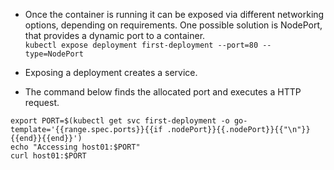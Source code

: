 + Once the container is running it can be exposed via different networking options, depending on requirements. One possible solution is NodePort, that provides a dynamic port to a container.  
```kubectl expose deployment first-deployment --port=80 --type=NodePort```

+ Exposing a deployment creates a service.

+ The command below finds the allocated port and executes a HTTP request.  
```
export PORT=$(kubectl get svc first-deployment -o go-template='{{range.spec.ports}}{{if .nodePort}}{{.nodePort}}{{"\n"}}{{end}}{{end}}')
echo "Accessing host01:$PORT"
curl host01:$PORT

```
